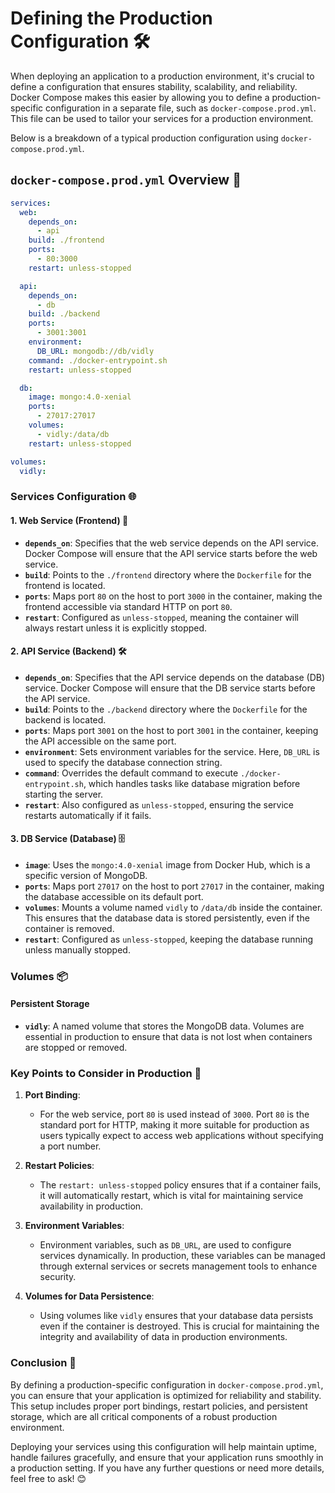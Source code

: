# Defining the Production Configuration 🛠️

When deploying an application to a production environment, it's crucial to define a configuration that ensures stability, scalability, and reliability. Docker Compose makes this easier by allowing you to define a production-specific configuration in a separate file, such as `docker-compose.prod.yml`. This file can be used to tailor your services for a production environment.

Below is a breakdown of a typical production configuration using `docker-compose.prod.yml`.

## `docker-compose.prod.yml` Overview 📝

```yaml
services:
  web:
    depends_on:
      - api
    build: ./frontend
    ports:
      - 80:3000
    restart: unless-stopped

  api:
    depends_on:
      - db
    build: ./backend
    ports:
      - 3001:3001
    environment:
      DB_URL: mongodb://db/vidly
    command: ./docker-entrypoint.sh
    restart: unless-stopped

  db:
    image: mongo:4.0-xenial
    ports:
      - 27017:27017
    volumes:
      - vidly:/data/db
    restart: unless-stopped

volumes:
  vidly:
```

### Services Configuration 🌐

#### 1. **Web Service (Frontend) 🌟**
   - **`depends_on`**: Specifies that the web service depends on the API service. Docker Compose will ensure that the API service starts before the web service.
   - **`build`**: Points to the `./frontend` directory where the `Dockerfile` for the frontend is located.
   - **`ports`**: Maps port `80` on the host to port `3000` in the container, making the frontend accessible via standard HTTP on port `80`.
   - **`restart`**: Configured as `unless-stopped`, meaning the container will always restart unless it is explicitly stopped.

#### 2. **API Service (Backend) 🛠️**
   - **`depends_on`**: Specifies that the API service depends on the database (DB) service. Docker Compose will ensure that the DB service starts before the API service.
   - **`build`**: Points to the `./backend` directory where the `Dockerfile` for the backend is located.
   - **`ports`**: Maps port `3001` on the host to port `3001` in the container, keeping the API accessible on the same port.
   - **`environment`**: Sets environment variables for the service. Here, `DB_URL` is used to specify the database connection string.
   - **`command`**: Overrides the default command to execute `./docker-entrypoint.sh`, which handles tasks like database migration before starting the server.
   - **`restart`**: Also configured as `unless-stopped`, ensuring the service restarts automatically if it fails.

#### 3. **DB Service (Database) 🗄️**
   - **`image`**: Uses the `mongo:4.0-xenial` image from Docker Hub, which is a specific version of MongoDB.
   - **`ports`**: Maps port `27017` on the host to port `27017` in the container, making the database accessible on its default port.
   - **`volumes`**: Mounts a volume named `vidly` to `/data/db` inside the container. This ensures that the database data is stored persistently, even if the container is removed.
   - **`restart`**: Configured as `unless-stopped`, keeping the database running unless manually stopped.

### Volumes 📦

#### **Persistent Storage**
   - **`vidly`**: A named volume that stores the MongoDB data. Volumes are essential in production to ensure that data is not lost when containers are stopped or removed.

### Key Points to Consider in Production 🚀

1. **Port Binding**: 
   - For the web service, port `80` is used instead of `3000`. Port `80` is the standard port for HTTP, making it more suitable for production as users typically expect to access web applications without specifying a port number.

2. **Restart Policies**:
   - The `restart: unless-stopped` policy ensures that if a container fails, it will automatically restart, which is vital for maintaining service availability in production.

3. **Environment Variables**:
   - Environment variables, such as `DB_URL`, are used to configure services dynamically. In production, these variables can be managed through external services or secrets management tools to enhance security.

4. **Volumes for Data Persistence**:
   - Using volumes like `vidly` ensures that your database data persists even if the container is destroyed. This is crucial for maintaining the integrity and availability of data in production environments.

### Conclusion 🎯

By defining a production-specific configuration in `docker-compose.prod.yml`, you can ensure that your application is optimized for reliability and stability. This setup includes proper port bindings, restart policies, and persistent storage, which are all critical components of a robust production environment.

Deploying your services using this configuration will help maintain uptime, handle failures gracefully, and ensure that your application runs smoothly in a production setting. If you have any further questions or need more details, feel free to ask! 😊